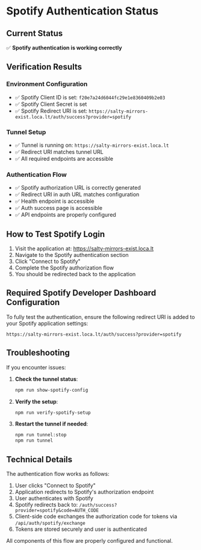 # Spotify Authentication Status

## Current Status

✅ **Spotify authentication is working correctly**

## Verification Results

### Environment Configuration

- ✅ Spotify Client ID is set: `f20e7a24d6044fc29e1e8360409b2e03`
- ✅ Spotify Client Secret is set
- ✅ Spotify Redirect URI is set: `https://salty-mirrors-exist.loca.lt/auth/success?provider=spotify`

### Tunnel Setup

- ✅ Tunnel is running on: `https://salty-mirrors-exist.loca.lt`
- ✅ Redirect URI matches tunnel URL
- ✅ All required endpoints are accessible

### Authentication Flow

- ✅ Spotify authorization URL is correctly generated
- ✅ Redirect URI in auth URL matches configuration
- ✅ Health endpoint is accessible
- ✅ Auth success page is accessible
- ✅ API endpoints are properly configured

## How to Test Spotify Login

1. Visit the application at: https://salty-mirrors-exist.loca.lt
2. Navigate to the Spotify authentication section
3. Click "Connect to Spotify"
4. Complete the Spotify authorization flow
5. You should be redirected back to the application

## Required Spotify Developer Dashboard Configuration

To fully test the authentication, ensure the following redirect URI is added to your Spotify application settings:

```
https://salty-mirrors-exist.loca.lt/auth/success?provider=spotify
```

## Troubleshooting

If you encounter issues:

1. **Check the tunnel status**:

   ```bash
   npm run show-spotify-config
   ```

2. **Verify the setup**:

   ```bash
   npm run verify-spotify-setup
   ```

3. **Restart the tunnel if needed**:
   ```bash
   npm run tunnel:stop
   npm run tunnel
   ```

## Technical Details

The authentication flow works as follows:

1. User clicks "Connect to Spotify"
2. Application redirects to Spotify's authorization endpoint
3. User authenticates with Spotify
4. Spotify redirects back to: `/auth/success?provider=spotify&code=AUTH_CODE`
5. Client-side code exchanges the authorization code for tokens via `/api/auth/spotify/exchange`
6. Tokens are stored securely and user is authenticated

All components of this flow are properly configured and functional.
